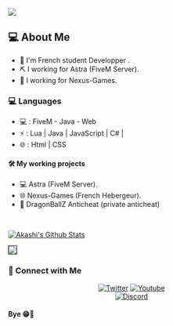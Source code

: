 <img border="0" src="https://raw.githubusercontent.com/rodrigograca31/rodrigograca31/master/matrix.svg">

<h2> 💻 About Me </h2>

- 🏴 I'm French student Developper .
- ⛏️ I working for Astra (FiveM Server).
- 🔨 I working for Nexus-Games.

<h3> 💻 Languages </h3>

- 💻 : FiveM - Java - Web
- ⚡ : Lua | Java | JavaScript | C# |
- 🌐 : Html | CSS

<h4> 🛠️ My working projects </h4>

- 💻 Astra (FiveM Server).
- 🌐 Nexus-Games (French Hebergeur).
- 🐉 DragonBallZ Anticheat (private anticheat)

<br/>

[![Akashi's Github Stats](https://github-readme-stats.vercel.app/api?username=ssakashi&show_icons=true)](https://github.com/ssAkashi)

<img border="1" src="https://i.pinimg.com/originals/52/78/4c/52784cd19b12e49c4b7cff942b9692af.gif">

<h3> 📱 Connect with Me </h3>

<p align="center">
  <a href="https://twitter.com/Akashiw3b"><img alt="Twitter" src="https://img.shields.io/badge/Twitter-Akashiw3b-blue?style=flat-square&logo=twitter"></a>
  <a href="https://www.youtube.com/channel/UCXF-1hJcILdYTDBw-4y541Q?view_as=subscriber"><img alt="Youtube" src="https://img.shields.io/badge/YouTube-Akashi-red?style=flat-square&logo=youtube"></a> <br>
    <a href="https://discord.com/users/779763302069698561"><img alt="Discord" src="https://img.shields.io/badge/Discord-Akashi-blue?style=flat-square&logo=discord"></a> <br>
  
  <h4> Bye 😁👋 </h4>

